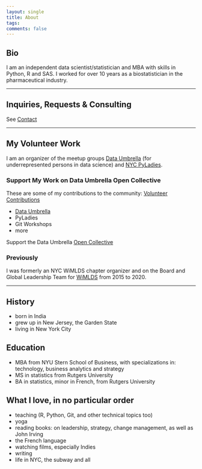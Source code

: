 ```yaml
---
layout: single
title: About
tags: 
comments: false
---
```


## Bio
I am an independent data scientist/statistician and MBA with skills in Python, R and SAS. I worked for over 10 years as a biostatistician in the pharmaceutical industry.  

---

## Inquiries, Requests & Consulting
See [Contact](../consulting/index.md)


---
## My Volunteer Work 
I am an organizer of the meetup groups [Data Umbrella](https://www.dataumbrella.org/) (for underrepresented persons in data science) and [NYC PyLadies](https://www.meetup.com/NYC-PyLadies/).


### Support My Work on Data Umbrella Open Collective
These are some of my contributions to the community:  [Volunteer Contributions](wimlds_volunteer.md)  
* [Data Umbrella](https://www.dataumbrella.org/home)
* PyLadies
* Git Workshops
* more 

Support the Data Umbrella [Open Collective](https://opencollective.com/data-umbrella)

### Previously
I was formerly an NYC WiMLDS chapter organizer and on the Board and Global Leadership Team for [WiMLDS](wimlds.org) from 2015 to 2020.  

---

## History
- born in India
- grew up in New Jersey, the Garden State
- living in New York City

## Education
- MBA from NYU Stern School of Business, with specializations in: technology, business analytics and strategy
- MS in statistics from Rutgers University
- BA in statistics, minor in French, from Rutgers University

## What I love, in no particular order
- teaching (R, Python, Git, and other technical topics too)
- yoga
- reading books:  on leadership, strategy, change management, as well as John Irving
- the French language
- watching films, especially Indies
- writing
- life in NYC, the subway and all
 
